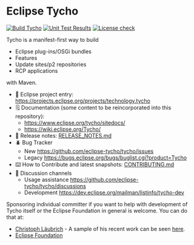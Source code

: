 Eclipse Tycho
=============

[![Build Tycho](https://github.com/eclipse/tycho/actions/workflows/maven.yml/badge.svg)](https://github.com/eclipse/tycho/actions/workflows/maven.yml) [![Unit Test Results](https://github.com/eclipse/tycho/actions/workflows/check.yml/badge.svg)](https://github.com/eclipse/tycho/actions/workflows/check.yml) [![License check](https://github.com/eclipse/tycho/actions/workflows/licensecheck.yml/badge.svg)](https://github.com/eclipse/tycho/actions/workflows/licensecheck.yml)

Tycho is a manifest-first way to build

  * Eclipse plug-ins/OSGi bundles
  * Features
  * Update sites/p2 repositories
  * RCP applications
  
with Maven.


* 👔 Eclipse project entry: https://projects.eclipse.org/projects/technology.tycho
* 🗒️ Documentation (some content to be reincorporated into this repository):
     * https://www.eclipse.org/tycho/sitedocs/
     * https://wiki.eclipse.org/Tycho/
* 📢 Release notes: [RELEASE_NOTES.md](./RELEASE_NOTES.md)
* 🪲 Bug Tracker
     * New https://github.com/eclipse-tycho/tycho/issues
     * Legacy https://bugs.eclipse.org/bugs/buglist.cgi?product=Tycho
* ⌨️ How to Contribute and latest snapshots: [CONTRIBUTING.md](./CONTRIBUTING.md)
* 💬 Discussion channels
     * Usage assistance https://github.com/eclipse-tycho/tycho/discussions
     * Development https://dev.eclipse.org/mailman/listinfo/tycho-dev

     
Sponsoring individual committer if you want to help with development of Tycho itself or the Eclipse Foundation in general is welcome. You can do that at:
* [Christoph Läubrich](https://github.com/sponsors/laeubi) - A sample of his recent work can be seen [here](https://github.com/eclipse-tycho/tycho/commits?author=laeubi).
* [Eclipse Foundation](https://www.eclipse.org/sponsor/)